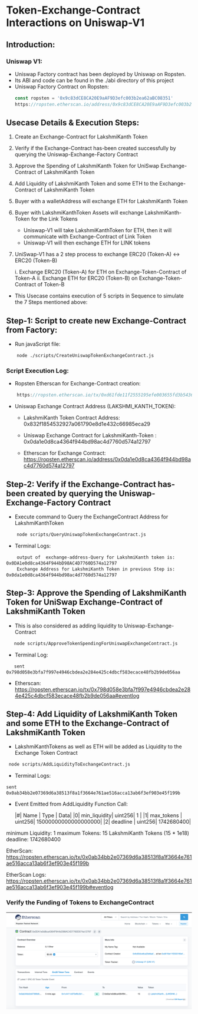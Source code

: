 
# Token-Exchange-Contract Interactions on Uniswap-V1

## Introduction:

### Uniswap V1:

 - Uniswap Factory contract has been deployed by Uniswap on Ropsten.
 - Its ABI and code can be found in the ./abi directory of this project
 - Uniswap Factory Contract on Ropsten:
    ```js
    const ropsten = '0x9c83dCE8CA20E9aAF9D3efc003b2ea62aBC08351'
    https://ropsten.etherscan.io/address/0x9c83dCE8CA20E9aAF9D3efc003b2ea62aBC08351
    ```

## Usecase Details & Execution Steps:

1. Create an Exchange-Contract for LakshmiKanth Token
2. Verify if the Exchange-Contract has-been created successfully by querying the Uniswap-Exchange-Factory Contract
3. Approve the Spending of LakshmiKanth Token for UniSwap Exchange-Contract of LakshmiKanth Token
4. Add Liquidity of LakshmiKanth Token and some ETH to the Exchange-Contract of LakshmiKanth Token
5. Buyer with a walletAddress will exchange ETH for LakshmiKanth Token
6. Buyer with LakshmiKanthToken Assets will exchange LakshmiKanth-Token for the Link Tokens
   - Uniswap-V1 will take LakshmiKanthToken for ETH, then it will communicate with Exchange-Contract of Link Token
   - Uniswap-V1 will then exchange ETH for LINK tokens

7. UniSwap-V1 has a 2 step process to exchange ERC20 (Token-A) <-> ERC20 (Token-B)

   i. Exchange ERC20 (Token-A) for ETH on Exchange-Token-Contract of Token-A
   ii. Exchange ETH for ERC20 (Token-B) on Exchange-Token-Contract of Token-B


 - This Usecase contains execution of 5 scripts in Sequence to simulate the 7 Steps mentioned above:

## Step-1: Script to create new Exchange-Contract from Factory:

 - Run javaScript file: 

```sh
    node ./scripts/CreateUniswapTokenExchangeContract.js
```

### Script Execution Log:

 - Ropsten Etherscan for Exchange-Contract creation:

```js
    https://ropsten.etherscan.io/tx/0xd61fde11f2555195efe003655fd3b543642fc45ff72f50b79ddd0091162c9dd8#eventlog
```

 - Uniswap Exchange Contract Address (LAKSHMI_KANTH_TOKEN):

   - LakshmiKanth Token Contract Address: 0x832f1854532927a061790e8d1e432c66985eca29
   - Uniswap Exchange Contract for LakshmiKanth-Token : 0x0da1e0d8ca4364f944bd98ac4d7760d574a12797

   - Etherscan for Exchange Contract: https://ropsten.etherscan.io/address/0x0da1e0d8ca4364f944bd98ac4d7760d574a12797

## Step-2: Verify if the Exchange-Contract has-been created by querying the Uniswap-Exchange-Factory Contract

 - Execute command to Query the ExchangeContract Address for LakshmiKanthToken
```sh
    node scripts/QueryUniswapTokenExchangeContract.js 
```

- Terminal Logs:

```
    output of  exchange-address-Query for LakshmiKanth token is: 0x0DA1e0d8ca4364F944bD98AC4D7760D574a12797
    Exchange Address for LakshmiKanth Token in previous Step is: 0x0da1e0d8ca4364f944bd98ac4d7760d574a12797
```

## Step-3: Approve the Spending of LakshmiKanth Token for UniSwap Exchange-Contract of LakshmiKanth Token

 - This is also considered as adding liquidity to Uniswap-Exchange-Contract

 ```sh
    node scripts/ApproveTokenSpendingForUniswapExchangeContract.js 
 ```

 - Terminal Log:

 ```
    sent 0x798d058e3bfa7f997e4946cbdea2e284e425c4dbcf583ecace48fb2b9de056aa
 ```

 - Etherscan:  https://ropsten.etherscan.io/tx/0x798d058e3bfa7f997e4946cbdea2e284e425c4dbcf583ecace48fb2b9de056aa#eventlog


## Step-4: Add Liquidity of LakshmiKanth Token and some ETH to the Exchange-Contract of LakshmiKanth Token

 - LakshmiKanthTokens as well as ETH will be added as Liquidity to the Exchange Token Contract

 ```sh
  node scripts/AddLiquidityToExchangeContract.js
 ```

 - Terminal Logs:

 ```
 sent 0x0ab34bb2e07369d6a38513f8a1f3664e761ae516acca13ab6f3ef903e45f199b
 ```

- Event Emitted from AddLiquidity Function Call:

    |#|	Name |	Type |	Data|
    |0|	min_liquidity|	uint256| 1 |
    |1|	max_tokens   |	uint256| 15000000000000000000|
    |2|	deadline     |	uint256| 1742680400|

minimum Liquidity: 1
maximum Tokens: 15 LakshmiKanth Tokens (15 * 1e18)
deadline: 1742680400

EtherScan: https://ropsten.etherscan.io/tx/0x0ab34bb2e07369d6a38513f8a1f3664e761ae516acca13ab6f3ef903e45f199b

EtherScan Logs: https://ropsten.etherscan.io/tx/0x0ab34bb2e07369d6a38513f8a1f3664e761ae516acca13ab6f3ef903e45f199b#eventlog


### Verify the Funding of Tokens to ExchangeContract

![Add Liquidity For LakshmiKanthToken To UniSwap-V1-Exchange-Contract](./images/Add_Liquidity_LakshmiKanth_To_UniSwap-V1-Exchange-Contract.png)




